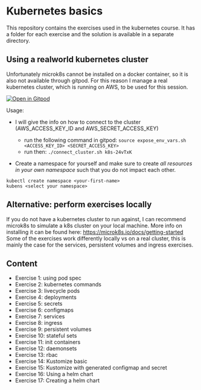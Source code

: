 # Kubernetes basics

This repository contains the exercises used in the kubernetes course.
It has a folder for each exercise and the solution is available in a separate directory.

## Using a realworld kubernetes cluster 

Unfortunately microk8s cannot be installed on a docker container, so it is also not available through gitpod.
For this reason I manage a real kubernetes cluster, which is running on AWS, to be used for this session.

[![Open in Gitpod](https://gitpod.io/button/open-in-gitpod.svg)](https://gitpod.io/#https://github.com/datamindedbe/kubernetes_academy_course)

Usage:
- I will give the info on how to connect to the cluster (AWS_ACCESS_KEY_ID and AWS_SECRET_ACCESS_KEY)
  - run the following command in gitpod: `source expose_env_vars.sh <ACCESS_KEY_ID> <SECRET_ACCESS_KEY>`
  - run then: `./connect_cluster.sh k8s-24vTxK`

- Create a namespace for yourself and make sure to create *all resources in your own namespace* such that you do not impact each other.
```
kubectl create namespace <your-first-name>
kubens <select your namespace>
```

## Alternative: perform exercises locally

If you do not have a kubernetes cluster to run against, I can recommend microk8s to simulate a k8s cluster on your local machine.
More info on installing it can be found here: https://microk8s.io/docs/getting-started
Some of the exercises work differently locally vs on a real cluster, this is mainly the case for the services, persistent volumes and ingress exercises. 

## Content

- Exercise 1: using pod spec
- Exercise 2: kubernetes commands
- Exercise 3: livecycle pods
- Exercise 4: deployments
- Exercise 5: secrets
- Exercise 6: configmaps
- Exercise 7: services
- Exercise 8: ingress
- Exercise 9: persistent volumes
- Exercise 10: stateful sets
- Exercise 11: init containers
- Exercise 12: daemonsets
- Exercise 13: rbac
- Exercise 14: Kustomize basic
- Exercise 15: Kustomize with generated configmap and secret
- Exercise 16: Using a helm chart
- Exercise 17: Creating a helm chart

